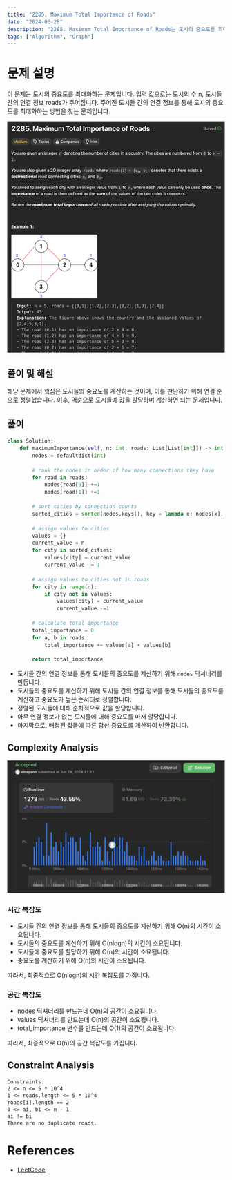 ```yaml
---
title: "2285. Maximum Total Importance of Roads"
date: "2024-06-28"
description: "2285. Maximum Total Importance of Roads는 도시의 중요도를 최대화하는 문제입니다."
tags: ["Algorithm", "Graph"]
---
```


# 문제 설명
이 문제는 도시의 중요도를 최대화하는 문제입니다. 입력 값으로는 도시의 수 n, 도시들 간의 연결 정보 roads가 주어집니다. 주어진 도시들 간의 연결 정보를 통해 도시의 중요도를 최대화하는 방법을 찾는 문제입니다.

![2285](../../../images/LEET/2285/2285.png)

## 풀이 및 해설
해당 문제에서 핵심은 도시들의 중요도를 계산하는 것이며, 이를 판단하기 위해 연결 순으로 정렬했습니다. 이후, 역순으로 도시들에 값을 할당하며 계산하면 되는 문제입니다.


## 풀이
```python
class Solution:
    def maximumImportance(self, n: int, roads: List[List[int]]) -> int:
        nodes = defaultdict(int)
        
        # rank the nodes in order of how many connections they have
        for road in roads:
            nodes[road[0]] +=1
            nodes[road[1]] +=1
        
        # sort cities by connection counts
        sorted_cities = sorted(nodes.keys(), key = lambda x: nodes[x], reverse=True)

        # assign values to cities
        values = {}
        current_value = n
        for city in sorted_cities:
            values[city] = current_value
            current_value -= 1

        # assign values to cities not in roads
        for city in range(n):
            if city not in values:
                values[city] = current_value
                current_value -=1

        # calculate total importance
        total_importance = 0
        for a, b in roads:
            total_importance += values[a] + values[b]

        return total_importance
```
- 도시들 간의 연결 정보를 통해 도시들의 중요도를 계산하기 위해 `nodes` 딕셔너리를 만듭니다.
- 도시들의 중요도를 계산하기 위해 도시들 간의 연결 정보를 통해 도시들의 중요도를 계산하고 중요도가 높은 순서대로 정렬합니다.
- 정렬된 도시들에 대해 순차적으로 값을 할당합니다.
- 아무 연결 정보가 없는 도시들에 대해 중요도를 마저 할당합니다.
- 마지막으로, 배정된 값들에 따른 합산 중요도를 계산하여 반환합니다.

## Complexity Analysis
![tc](../../../images/LEET/2285/tc.png)

### 시간 복잡도
- 도시들 간의 연결 정보를 통해 도시들의 중요도를 계산하기 위해 O(n)의 시간이 소요됩니다.
- 도시들의 중요도를 계산하기 위해 O(nlogn)의 시간이 소요됩니다.
- 도시들에 중요도를 할당하기 위해 O(n)의 시간이 소요됩니다.
- 중요도를 계산하기 위해 O(n)의 시간이 소요됩니다.

따라서, 최종적으로 O(nlogn)의 시간 복잡도를 가집니다.

### 공간 복잡도
- nodes 딕셔너리를 만드는데 O(n)의 공간이 소요됩니다.
- values 딕셔너리를 만드는데 O(n)의 공간이 소요됩니다.
- total_importance 변수를 만드는데 O(1)의 공간이 소요됩니다.

따라서, 최종적으로 O(n)의 공간 복잡도를 가집니다.

## Constraint Analysis
```
Constraints:
2 <= n <= 5 * 10^4
1 <= roads.length <= 5 * 10^4
roads[i].length == 2
0 <= ai, bi <= n - 1
ai != bi
There are no duplicate roads.
```

# References
- [LeetCode](https://leetcode.com/problems/maximum-total-importance-of-roads/)